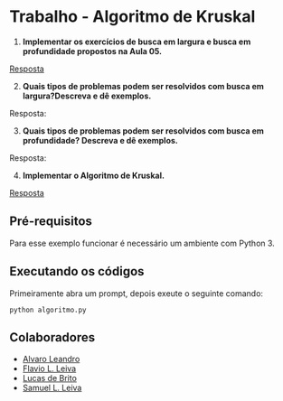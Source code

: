 # Trabalho - Algoritmo de Kruskal

1. **Implementar os exercícios de busca em largura e busca em profundidade propostos na Aula 05.**

[Resposta](https://github.com/Lucs1590/Algum_Ritmo/blob/master/Algoritmo%20de%20Kruskal/buscas.py)

2. **Quais tipos de problemas podem ser resolvidos com busca em largura?Descreva e dê exemplos.**

Resposta: 

3. **Quais tipos de problemas podem ser resolvidos com busca em profundidade? Descreva e dê exemplos.**

Resposta: 

4. **Implementar o Algoritmo de Kruskal.**

[Resposta](https://github.com/Lucs1590/Algum_Ritmo/blob/master/Algoritmo%20de%20Kruskal/algoritmo.py)
## Pré-requisitos
Para esse exemplo funcionar é necessário um ambiente com Python 3.

## Executando os códigos
Primeiramente abra um prompt, depois exeute o seguinte comando:
```
python algoritmo.py
```

## Colaboradores
 - [Alvaro Leandro](https://github.com/AlvaroCavalcante)
 - [Flavio L. Leiva](https://www.linkedin.com/in/flávio-leiva-1843b956/)
 - [Lucas de Brito](https://github.com/Lucs1590)
 - [Samuel L. Leiva](https://www.linkedin.com/in/samuel-licorio-leiva-668535137/)

